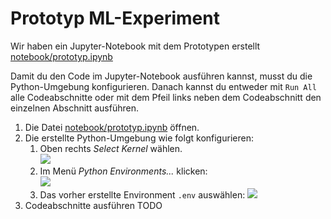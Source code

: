 # Prototyp ML-Experiment

Wir haben ein Jupyter-Notebook mit dem Prototypen erstellt [notebook/prototyp.ipynb](notebooks/prototype.ipynb)

Damit du den Code im Jupyter-Notebook ausführen kannst, musst du die Python-Umgebung konfigurieren. Danach kannst du entweder mit `Run All` alle Codeabschnitte oder mit dem Pfeil links neben dem Codeabschnitt den einzelnen Abschnitt ausführen.  

1. Die Datei [notebook/prototyp.ipynb](notebooks/prototype.ipynb) öffnen.
1. Die erstellte Python-Umgebung wie folgt konfigurieren:
    1. Oben rechts _Select Kernel_ wählen.   
        ![](../screenshots/vscode-select-kernel-00.png)
    1. Im Menü _Python Environments..._ klicken:   
        ![](../screenshots/vscode-select-kernel-01.png)
    1. Das vorher erstellte Environment `.env` auswählen:
        ![](../screenshots/vscode-select-kernel-02.png)
1. Codeabschnitte ausführen
    TODO